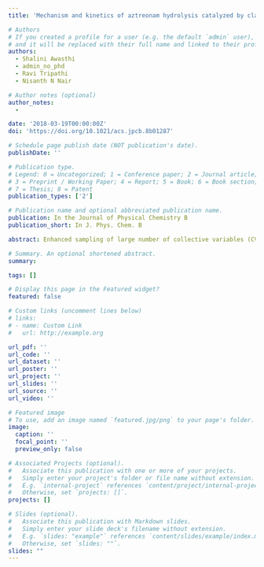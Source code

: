 ```yaml
---
title: 'Mechanism and kinetics of aztreonam hydrolysis catalyzed by class-C β-lactamase: A temperature-accelerated sliced sampling study'

# Authors
# If you created a profile for a user (e.g. the default `admin` user), write the username (folder name) here
# and it will be replaced with their full name and linked to their profile.
authors:
  - Shalini Awasthi
  - admin_no_phd
  - Ravi Tripathi
  - Nisanth N Nair

# Author notes (optional)
author_notes:
  -

date: '2018-03-19T00:00:00Z'
doi: 'https://doi.org/10.1021/acs.jpcb.8b01287'

# Schedule page publish date (NOT publication's date).
publishDate: ''

# Publication type.
# Legend: 0 = Uncategorized; 1 = Conference paper; 2 = Journal article;
# 3 = Preprint / Working Paper; 4 = Report; 5 = Book; 6 = Book section;
# 7 = Thesis; 8 = Patent
publication_types: ['2']

# Publication name and optional abbreviated publication name.
publication: In the Journal of Physical Chemistry B
publication_short: In J. Phys. Chem. B

abstract: Enhanced sampling of large number of collective variables (CVs) is inevitable in molecular dynamics (MD) simulations of complex chemical processes such as enzymatic reactions. Because of the computational overhead of hybrid quantum mechanical/molecular mechanical (QM/MM)-based MD simulations, especially together with density functional theory, predictions of reaction mechanism, and estimation of free-energy barriers have to be carried out within few tens of picoseconds. We show here that the recently developed temperature-accelerated sliced sampling method allows one to sample large number of CVs, thereby enabling us to obtain rapid convergence in free-energy estimates in QM/MM MD simulation of enzymatic reactions. Moreover, the method is shown to be efficient in exploring flat and broad free-energy basins that commonly occur in enzymatic reactions. We demonstrate this by studying deacylation and reverse acylation reactions of aztreonam drug catalyzed by a class-C β lactamase (CBL) bacterial enzyme. Mechanistic details and nature of kinetics of aztreonam hydrolysis by CBL are elaborated here. The results of this study point to characteristics of the aztreonam drug that are responsible for its slow hydrolysis.

# Summary. An optional shortened abstract.
summary:

tags: []

# Display this page in the Featured widget?
featured: false

# Custom links (uncomment lines below)
# links:
# - name: Custom Link
#   url: http://example.org

url_pdf: ''
url_code: ''
url_dataset: ''
url_poster: ''
url_project: ''
url_slides: ''
url_source: ''
url_video: ''

# Featured image
# To use, add an image named `featured.jpg/png` to your page's folder.
image:
  caption: ''
  focal_point: ''
  preview_only: false

# Associated Projects (optional).
#   Associate this publication with one or more of your projects.
#   Simply enter your project's folder or file name without extension.
#   E.g. `internal-project` references `content/project/internal-project/index.md`.
#   Otherwise, set `projects: []`.
projects: []

# Slides (optional).
#   Associate this publication with Markdown slides.
#   Simply enter your slide deck's filename without extension.
#   E.g. `slides: "example"` references `content/slides/example/index.md`.
#   Otherwise, set `slides: ""`.
slides: ""
---
```

